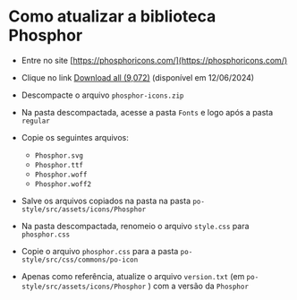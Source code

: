 # Como atualizar a biblioteca Phosphor

- Entre no site [https://phosphoricons.com/](https://phosphoricons.com/)

- Clique no link [Download all (9,072)](https://phosphoricons.com/assets/phosphor-icons.zip) (disponível em 12/06/2024)

- Descompacte o arquivo `phosphor-icons.zip`

- Na pasta descompactada, acesse a pasta `Fonts` e logo após a pasta `regular`

- Copie os seguintes arquivos:
  * `Phosphor.svg`
  * `Phosphor.ttf`
  * `Phosphor.woff`
  * `Phosphor.woff2`

- Salve os arquivos copiados na pasta na pasta `po-style/src/assets/icons/Phosphor`

- Na pasta descompactada, renomeio o arquivo `style.css` para `phosphor.css`

- Copie o arquivo `phosphor.css` para a pasta `po-style/src/css/commons/po-icon`

- Apenas como referência, atualize o arquivo `version.txt` (em `po-style/src/assets/icons/Phosphor` ) com a versão da `Phosphor`

